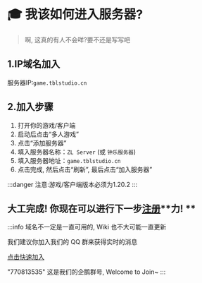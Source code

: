 # 🎓 我该如何进入服务器?
> 啊, 这真的有人不会咩?要不还是写写吧

## 1.IP域名加入

服务器IP:`game.tblstudio.cn`

## 2.加入步骤

1. 打开你的游戏/客户端
2. 启动后点击“多人游戏”
3. 点击“添加服务器”
4. 填入服务器名称：`ZL Server` (或 `钟乐服务器`)
5. 填入服务器地址：`game.tblstudio.cn`
6. 点击完成, 然后点击“刷新”, 最后点击“加入服务器”

:::danger
注意:游戏/客户端版本必须为1.20.2
:::


## **大工完成! 你现在可以进行下一步**[**注册**](register-and-login)**力! **

:::info
域名不一定是一直可用的, Wiki 也不大可能一直更新

我们建议你加入我们的 QQ 群来获得实时的消息

[点击快速加入](http://qm.qq.com/cgi-bin/qm/qr?\_wv=1027\&k=QLrR-96sjjag6kW4s4aEiaCgSISS82rQ\&authKey=dT4xz1yY6M0JZSwPr5M1KylWGRQtKsrebJR4k5KY17ydwj7WgsH5KKKArRDzunLU\&noverify=0\&group\_code=770813535)

"770813535" 这是我们的企鹅群号, Welcome to Join\~
:::